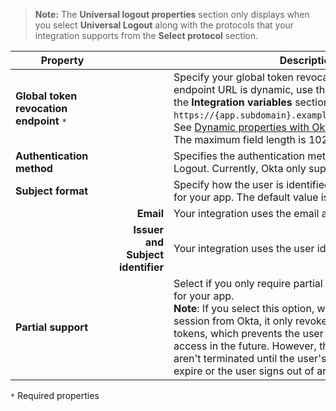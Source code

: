 > **Note:** The **Universal logout properties** section only displays when you select **Universal Logout** along with the protocols that your integration supports from the **Select protocol** section.

| <div style="width:150px">Property</div> | &nbsp; | Description  |
| ----------------- | --: | ------------ |
| **Global token revocation endpoint** `*` | |Specify your global token revocation endpoint. If your endpoint URL is dynamic, use the variables specified in the **Integration variables** section. For example: `https://{app.subdomain}.example.org/strawberry/login`. See [Dynamic properties with Okta Expression Language](#dynamic-properties-with-okta-expression-language).<br>The maximum field length is 1024 characters.|
| **Authentication method** | | Specifies the authentication method used for Universal Logout. Currently, Okta only supports `SIGNED_JWT`.|
| **Subject format** | | Specify how the user is identified in the logout request for your app. The default value is **Email**.|
| | **Email** | Your integration uses the email address of the user. |
| | **Issuer and Subject identifier** | Your integration uses the user identifier. |
| **Partial support** | | Select if you only require partial universal logout support for your app. <br> **Note**: If you select this option, while clearing the user's session from Okta, it only revokes the user's refresh tokens, which prevents the user from getting new access in the future. However, the existing user sessions aren't terminated until the user's existing access tokens expire or the user signs out of an application. </br>|

`*` Required properties
